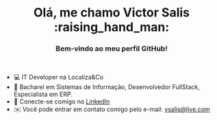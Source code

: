 <h1 align="center">Olá, me chamo Victor Salis :raising_hand_man:</h1>
<h3 align="center">Bem-vindo ao meu perfil GitHub!</h3>

<br>

* 💻 IT Developer na Localiza&Co
* 🧠 Bacharel em Sistemas de Informação, Desenvolvedor FullStack, Especialista em ERP.
* 🔗 Conecte-se comigo no <a href="https://linkedin.com/in/vsalis" target="blank">LinkedIn</a>
* ✉️ Você pode entrar em contato comigo pelo e-mail: [vsalis@live.com](mailto:vsalis@live.com)
